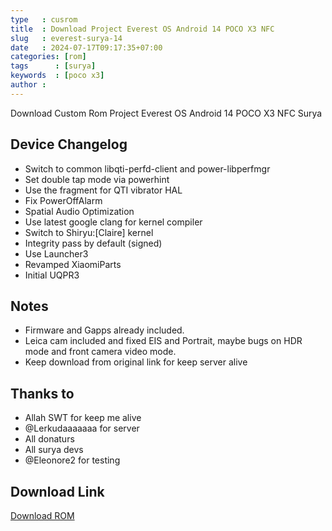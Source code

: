 ```yaml
---
type   : cusrom
title  : Download Project Everest OS Android 14 POCO X3 NFC
slug   : everest-surya-14
date   : 2024-07-17T09:17:35+07:00
categories: [rom]
tags      : [surya]
keywords  : [poco x3]
author :
---
```


Download Custom Rom Project Everest OS Android 14 POCO X3 NFC Surya


## Device Changelog
- Switch to common libqti-perfd-client and power-libperfmgr
- Set double tap mode via powerhint
- Use the fragment for QTI vibrator HAL
- Fix PowerOffAlarm
- Spatial Audio Optimization
- Use latest google clang for kernel compiler
- Switch to Shiryu:[Claire] kernel
- Integrity pass by default (signed)
- Use Launcher3
- Revamped XiaomiParts
- Initial UQPR3

## Notes
- Firmware and Gapps already included.
- Leica cam included and fixed EIS and Portrait, maybe bugs on HDR mode and front camera video mode.
- Keep download from original link for keep server alive

## Thanks to
- Allah SWT for keep me alive
- @Lerkudaaaaaaa for server
- All donaturs
- All surya devs
- @Eleonore2 for testing

## Download Link
[Download ROM](https://devuploads.com/5g15icwt4ma1)


